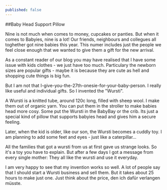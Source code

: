 ```yaml
---
published: false
---
```



##Baby Head Support Pillow

Nine is not much when comes to money, cupcakes or panties. But when it comes to Babyies, nine is a lot! Our friends, neighbours and collegues all toghether got nine babies this year. This numer includes just the people we feel close enough that we wanted to give them a gift for the new arrival.

As a constant reader of our blog you may have realised that I have some issue with kids clothes - we just have too much. Particulary the newborn sizes are popular gifts - maybe it is because they are cute as hell and shopping cute things is big fun.

But I am not that I-give-you-the-27th-onesie-for-your-baby-person. I really like useful and individual gifts. So I invented the "Wursti".

A Wursti is a knitted tube, around 120c long, filled with sheep wool. I make them out of organic yarn. You can put them in the stroller to make babies head more cosy. Some put the Wursti in the BabyBay or the crib. Its just a special kind of pillow that supports babyies head and gives him a secure feeling.

Later, when the kid is older, like our son, the Wursti becomes a cuddly toy. I am planning to add some feet and eyes - just like a caterpillar...

All the families that got a wursti from us at first gave us strange looks. So it's a toy you have to explain. But after a few days I got a message from every single mother: They all like the wursti and use it everyday.

I am very happy to see that my invention works so well. A lot of people say that I should start a Wursti business and sell them. But it takes about 25 hours to make just one. Just think about the price, den ich dafür verlangen müsste.
